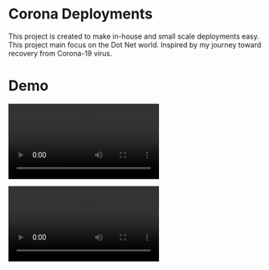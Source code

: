 # Corona Deployments
This project is created to make in-house and small scale deployments easy. This project main focus on the Dot Net world. Inspired by my journey toward recovery from Corona-19 virus.

# Demo
![Part 1](https://github.com/SherifRefaat/CoronaDeployments/blob/main/Demo/CoronaDeployments%20Part%201.mp4)

![Part 2](https://github.com/SherifRefaat/CoronaDeployments/blob/main/Demo/CoronaDeployments%20Part%202.mp4)
